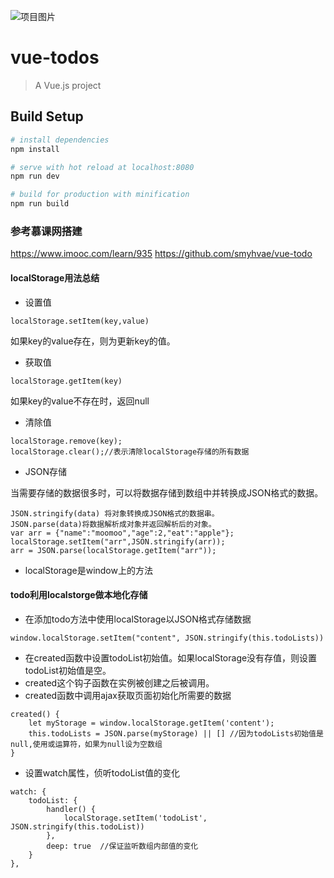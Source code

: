 ![项目图片](https://github.com/wlimiy/vue-todo-list.git/blob/master/src/assets/images/pic.png)
# vue-todos

> A Vue.js project

## Build Setup

``` bash
# install dependencies
npm install

# serve with hot reload at localhost:8080
npm run dev

# build for production with minification
npm run build
```
### 参考慕课网搭建
https://www.imooc.com/learn/935
https://github.com/smyhvae/vue-todo
#### localStorage用法总结
* 设置值
```
localStorage.setItem(key,value)
```
如果key的value存在，则为更新key的值。
* 获取值
```
localStorage.getItem(key)
```
如果key的value不存在时，返回null
* 清除值
```
localStorage.remove(key);
localStorage.clear();//表示清除localStorage存储的所有数据
```
* JSON存储

当需要存储的数据很多时，可以将数据存储到数组中并转换成JSON格式的数据。
```
JSON.stringify(data) 将对象转换成JSON格式的数据串。
JSON.parse(data)将数据解析成对象并返回解析后的对象。
var arr = {"name":"moomoo","age":2,"eat":"apple"};
localStorage.setItem("arr",JSON.stringify(arr));
arr = JSON.parse(localStorage.getItem("arr"));
```
* localStorage是window上的方法
#### todo利用localstorge做本地化存储
* 在添加todo方法中使用localStorage以JSON格式存储数据
```
window.localStorage.setItem("content", JSON.stringify(this.todoLists))
```
* 在created函数中设置todoList初始值。如果localStorage没有存值，则设置todoList初始值是空。
* created这个钩子函数在实例被创建之后被调用。
* created函数中调用ajax获取页面初始化所需要的数据
```
created() {
    let myStorage = window.localStorage.getItem('content');
    this.todoLists = JSON.parse(myStorage) || [] //因为todoLists初始值是null,使用或运算符，如果为null设为空数组
}
```
* 设置watch属性，侦听todoList值的变化
```
watch: {
    todoList: {
        handler() {
            localStorage.setItem('todoList', JSON.stringify(this.todoList))
        },
        deep: true  //保证监听数组内部值的变化
    }
},
```
